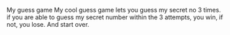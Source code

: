 My guess game
My cool guess game lets you guess my secret no 3 times. if you are able to guess my secret number within the 3 attempts, you win, if not, you lose. And start over.